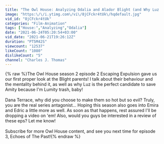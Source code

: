 ```yaml
---
title: "The Owl House: Analyzing Odalia and Alador Blight (and Why Luz is Amity's Best Hope) - Analysis"
image: "https:\/\/i.ytimg.com\/vi\/8jCFckr4tUk\/hqdefault.jpg"
vid_id: "8jCFckr4tUk"
categories: "Film-Animation"
tags: ["House:","Analyzing","Odalia"]
date: "2021-06-24T05:20:54+03:00"
vid_date: "2021-06-21T19:26:12Z"
duration: "PT5M42S"
viewcount: "12537"
likeCount: "1080"
dislikeCount: "5"
channel: "Charles J. Thomas"
---
```

{% raw %}The Owl House season 2 episode 2 Escaping Expulsion gave us our first proper look at the Blight parents! I talk about their behaviour and the mentality behind it, as well as why Luz is the perfect candidate to save Amity because I'm Lumity trash, baby! <br /><br />Dana Terrace, why did you choose to make them so hot but so evil? Truly, you are the real series antagonist... Hoping this season also goes into Emira and Edric a little more as well. As soon as that happens, rest assured I'll be dropping a video on 'em! Also, would you guys be interested in a review of these eps? Let me know!<br /><br />Subscribe for more Owl House content, and see you next time for episode 3, Echoes of The Past!{% endraw %}
